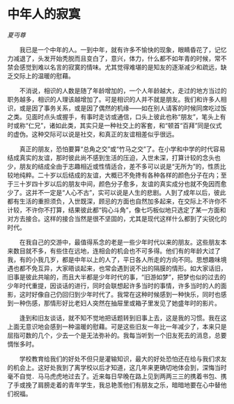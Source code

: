 # 中年人的寂寞

*夏丏尊*

　　我已是一个中年的人。一到中年，就有许多不愉快的现象，眼睛昏花了，记忆力减退了，头发开始秃脱而且变白了，意兴，体力，什么都不如年青的时候，常不禁会感觉到难以名言的寂寞的情味。尤其觉得难堪的是知友的逐渐减少和疏远，缺乏交际上的温暖的慰藉。

　　不消说，相识的人数是随了年龄增加的，一个人年龄越大，走过的地方当过的职务越多，相识的人理该越增加了。可是相识的人并不就是朋友。我们和许多人相识，或是因了事务关系，或是因了偶然的机缘——如在别人请客的时候同席吃过饭之类。见面时点头或握手，有事时走访或通信，口头上彼此也称“朋友”，笔头上有时或称“仁兄”，诸如此类，其实只是一种社交上的客套，和“顿首“百拜”同是仪式的虚伪。这种交际可以说是社交，和真正的友谊相差似乎很远。

　　真正的朋友，恐怕要算“总角之交”或“竹马之交”了。在小学和中学的时代容易结成真实的友谊，那时彼此尚不感到生活的压迫，入世未深，打算计较的念头也少，朋友的结成全由于志趣相近或性情适合，差不多可以说是“无所为”的，性质比较地纯粹。二十岁以后结成的友谊，大概已不免搀有各种各样的颜色分子在内；至于三十岁四十岁以后的朋友中间，颜色分子愈多，友谊的真实成分也就不免因而愈少了。这并不一定是“人心不古”，实可以说是人生的悲剧。人到了成年以后，彼此都有生活的重担须负，入世既深，顾忌的方面也自然加多起来，在交际上不许你不计较，不许你不打算，结果彼此都“钩心斗角”，像七巧板似地只选定了某一方面和对方去接合。这样的接合当然是很不坚固的，尤其是现代这样什么都到了尖锐化的时代。

　　在我自己的交游中，最值得系念的老是一些少年时代以来的朋友。这些朋友本来数目就不多，有些住在远地，连相会的机会也不可多得。他们有的年龄大过了我，有的小我几岁，都是中年以上的人了，平日各人所走的方向不同。思想趣味境遇也都不免互异，大家晤谈起来，也常会遇到说不出的隔膜的情形。如大家话旧，旧事是彼此共喻的，而且大半都是少年时代的事，“旧游如梦”，把梦也似的过去的少年时代重提，因谈话的进行，同时会联想起许多当时的事情，许多当时的人的面影，这时好像自己仍回归到少年时代了。我常在这种时候感到一种快乐，同时也感到一种伤感，那情形好比老妇人突然在抽屉里或箱子里发见了她盛年时的影片。

　　逢到和旧友谈话，就不知不觉地把话题转到旧事上去，这是我的习惯。我在这上面无意识地会感到一种温暖的慰藉。可是这些旧友一年比一年减少了，本来只是屈指可数的几个，少去一个是无法弥补的。我每当听到一个旧友死去的消息，总要惆怅多时。

　　学校教育给我们的好处不但只是灌输知识，最大的好处恐怕还在给与我们求友的机会上。这好处我到了离学校以后才知道，这几年来更确切地体会到，深悔当时毫不自觉．马马虎虎地过去了。近来每日早晚在路上见到两两三三的携着书包、携了手或挽了肩膀走着的青年学生，我总艳羡他们有朋友之乐，暗暗地要在心中替他们祝福。